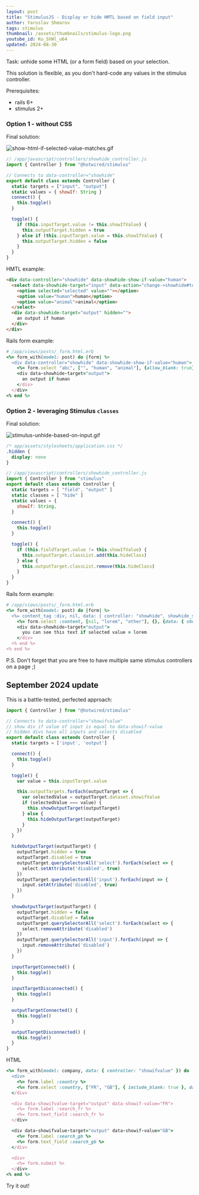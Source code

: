 ```yaml
---
layout: post
title: "StimulusJS - Display or hide HMTL based on field input"
author: Yaroslav Shmarov
tags: stimulus
thumbnail: /assets/thumbnails/stimulus-logo.png
youtube_id: Ku_SVWl_u64
updated: 2024-08-30
---
```


Task: unhide some HTML (or a form field) based on your selection.

This solution is flexible, as you don't hard-code any values in the stimulus controller.

Prerequisites:
* rails 6+
* stimulus 2+

### Option 1 - without CSS

Final solution:

![show-html-if-selected-value-matches.gif](/assets/images/show-html-if-selected-value-matches.gif)

```js
// /app/javascript/controllers/showhide_controller.js
import { Controller } from "@hotwired/stimulus"

// Connects to data-controller="showhide"
export default class extends Controller {
  static targets = ["input", "output"]
  static values = { showIf: String }
  connect() {
    this.toggle()
  }

  toggle() {
    if (this.inputTarget.value != this.showIfValue) {
      this.outputTarget.hidden = true
    } else if (this.inputTarget.value = this.showIfValue) {
      this.outputTarget.hidden = false
    }
  }
}
```

HMTL example:

```html
<div data-controller="showhide" data-showhide-show-if-value="human">
  <select data-showhide-target="input" data-action="change->showhide#toggle">
    <option selected="selected" value=""></option>
    <option value="human">human</option>
    <option value="animal">animal</option>
  </select>
  <div data-showhide-target="output" hidden="">
    an output if human
  </div>
</div>
```

Rails form example:

```ruby
# /app/views/posts/_form.html.erb
<%= form_with(model: post) do |form| %>
  <div data-controller="showhide" data-showhide-show-if-value="human">
    <%= form.select "abc", ["", "human", "animal"], {allow_blank: true}, {data: {showhide_target: "input", action: "change->showhide#toggle"}} %>
    <div data-showhide-target="output">
      an output if human
    </div>
  </div>
<% end %>
```

### Option 2 - leveraging Stimulus `classes`

Final solution:

![stimulus-unhide-based-on-input.gif](/assets/images/stimulus-unhide-based-on-input.gif)


```css
/* app/assets/stylesheets/application.css */
.hidden {
  display: none
}
```

```js
// /app/javascript/controllers/showhide_controller.js
import { Controller } from "stimulus"
export default class extends Controller {
  static targets = [ "field", "output" ]
  static classes = [ "hide" ]
  static values = {
    showIf: String,
  }

  connect() {
    this.toggle()
  }

  toggle() {
    if (this.fieldTarget.value != this.showIfValue) {
      this.outputTarget.classList.add(this.hideClass)
    } else {
      this.outputTarget.classList.remove(this.hideClass)
    }
  }
}
```

Rails form example:

```ruby
# /app/views/posts/_form.html.erb
<%= form_with(model: post) do |form| %>
  <%= content_tag :div, nil, data: { controller: "showhide", showhide_show_if_value: "lorem", showhide_hide_class: "hidden" } do %>
    <%= form.select :content, [nil, "lorem", "other"], {}, {data: { showhide_target: "field", action: "change->showhide#toggle" }} %>
    <div data-showhide-target="output">
      you can see this text if selected value = lorem
    </div>
  <% end %>
<% end %>
```

P.S. Don't forget that you are free to have multiple same stimulus controllers on a page ;)

## September 2024 update

This is a battle-tested, perfected approach:

```js
import { Controller } from "@hotwired/stimulus"

// Connects to data-controller="showifvalue"
// show div if value of input is equal to data-showif-value
// hidden divs have all inputs and selects disabled
export default class extends Controller {
  static targets = ['input', 'output']

  connect() {
    this.toggle()
  }

  toggle() {
    var value = this.inputTarget.value

    this.outputTargets.forEach(outputTarget => {
      var selectedValue = outputTarget.dataset.showifValue
      if (selectedValue === value) {
        this.showOutputTarget(outputTarget)
      } else {
        this.hideOutputTarget(outputTarget)
      }
    })
  }

  hideOutputTarget(outputTarget) {
    outputTarget.hidden = true
    outputTarget.disabled = true
    outputTarget.querySelectorAll('select').forEach(select => {
      select.setAttribute('disabled', true)
    })
    outputTarget.querySelectorAll('input').forEach(input => {
      input.setAttribute('disabled', true)
    })
  }

  showOutputTarget(outputTarget) {
    outputTarget.hidden = false
    outputTarget.disabled = false
    outputTarget.querySelectorAll('select').forEach(select => {
      select.removeAttribute('disabled')
    })
    outputTarget.querySelectorAll('input').forEach(input => {
      input.removeAttribute('disabled')
    })
  }

  inputTargetConnected() {
    this.toggle()
  }

  inputTargetDisconnected() {
    this.toggle()
  }

  outputTargetConnected() {
    this.toggle()
  }

  outputTargetDisconnected() {
    this.toggle()
  }
}
```

HTML

```ruby
<%= form_with(model: company, data: { controller: "showifvalue" }) do |form| %>
  <div>
    <%= form.label :country %>
    <%= form.select :country, ["FR", "GB"], { include_blank: true }, data: { showifvalue_target: "input", action: "change->showifvalue#toggle" } %>
  </div>

  <div data-showifvalue-target="output" data-showif-value="FR">
    <%= form.label :search_fr %>
    <%= form.text_field :search_fr %>
  </div>

  <div data-showifvalue-target="output" data-showif-value="GB">
    <%= form.label :search_gb %>
    <%= form.text_field :search_gb %>
  </div>

  <div>
    <%= form.submit %>
  </div>
<% end %>
```

Try it out!
